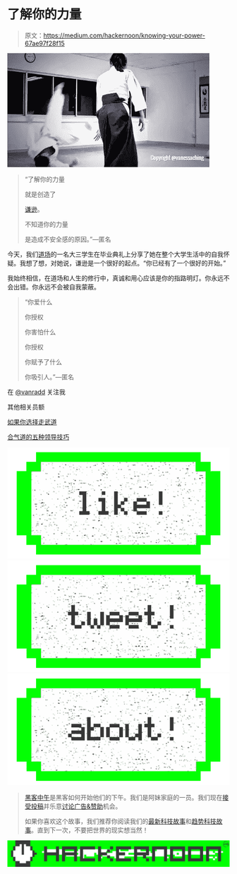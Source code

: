 # 了解你的力量

> 原文：<https://medium.com/hackernoon/knowing-your-power-67ae97f28f15>

![](img/b5fba5bc12b1882624d26cad02074937.png)

> “了解你的力量
> 
> 就是创造了
> 
> [谦逊](https://hackernoon.com/tagged/humility)。
> 
> 不知道你的力量
> 
> 是造成不安全感的原因。”—匿名

今天，我们[道场](https://hackernoon.com/tagged/dojo)的一名大三学生在毕业典礼上分享了她在整个大学生活中的自我怀疑。我想了想，对她说，谦逊是一个很好的起点。“你已经有了一个很好的开始。”

我始终相信，在道场和人生的修行中，真诚和用心应该是你的指路明灯。你永远不会出错。你永远不会被自我蒙蔽。

> “你爱什么
> 
> 你授权
> 
> 你害怕什么
> 
> 你授权
> 
> 你赋予了什么
> 
> 你吸引人。”—匿名

在 [@vanradd](http://www.twitter.com/vanradd) 关注我

其他相关员额

[如果你选择走武道](/aikido-zen-habits/aikido-learnings-some-observations-356c80baf9c9#.i9zqb1yjn)

[合气道的五种领导技巧](/aikido-zen-habits/five-get-out-of-your-own-way-leadership-skills-from-aikido-7412a034e23f#.rochr5466)

[![](img/50ef4044ecd4e250b5d50f368b775d38.png)](http://bit.ly/HackernoonFB)[![](img/979d9a46439d5aebbdcdca574e21dc81.png)](https://goo.gl/k7XYbx)[![](img/2930ba6bd2c12218fdbbf7e02c8746ff.png)](https://goo.gl/4ofytp)

> [黑客中午](http://bit.ly/Hackernoon)是黑客如何开始他们的下午。我们是阿妹家庭的一员。我们现在[接受投稿](http://bit.ly/hackernoonsubmission)并乐意[讨论广告&赞助](mailto:partners@amipublications.com)机会。
> 
> 如果你喜欢这个故事，我们推荐你阅读我们的[最新科技故事](http://bit.ly/hackernoonlatestt)和[趋势科技故事](https://hackernoon.com/trending)。直到下一次，不要把世界的现实想当然！

[![](img/be0ca55ba73a573dce11effb2ee80d56.png)](https://goo.gl/Ahtev1)